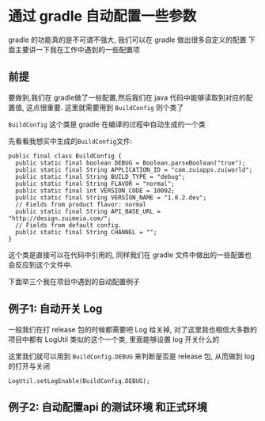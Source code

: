 # 通过 gradle 自动配置一些参数

gradle 的功能真的是不可谓不强大, 我们可以在 gradle 做出很多自定义的配置
下面主要讲一下我在工作中遇到的一些配置项

## 前提
要做到,我们在 gradle做了一些配置,然后我们在 java 代码中能够读取到对应的配置值, 这点很重要.
这里就需要用到 `BuildConfig` 则个类了

`BuildConfig` 这个类是 gradle 在编译的过程中自动生成的一个类

先看看我想买中生成的`BuildConfig`文件:
```
public final class BuildConfig {
  public static final boolean DEBUG = Boolean.parseBoolean("true");
  public static final String APPLICATION_ID = "com.zuiapps.zuiworld";
  public static final String BUILD_TYPE = "debug";
  public static final String FLAVOR = "normal";
  public static final int VERSION_CODE = 10002;
  public static final String VERSION_NAME = "1.0.2.dev";
  // Fields from product flavor: normal
  public static final String API_BASE_URL = "http://design.zuimeia.com/";
  // Fields from default config.
  public static final String CHANNEL = "";
}
```

这个类是直接可以在代码中引用的, 同样我们在 gradle 文件中做出的一些配置也会反应到这个文件中.

下面举三个我在项目中遇到的自动配置例子

## 例子1: 自动开关 Log

一般我们在打 release 包的时候都需要吧 Log 给关掉,
对了这里我也相信大多数的项目中都有 LogUtil 类似的这个一个类, 里面能够设置 log 开关什么的

这里我们就可以用到 `BuildConfig.DEBUG` 来判断是否是 release 包, 从而做到 log 的打开与关闭
```
LogUtil.setLogEnable(BuildConfig.DEBUG);
```

## 例子2: 自动配置api 的测试环境 和正式环境



